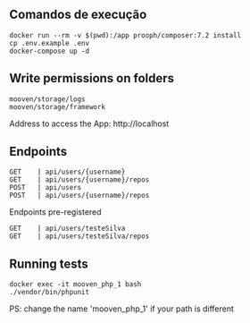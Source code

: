 ## Comandos de execução
```
docker run --rm -v $(pwd):/app prooph/composer:7.2 install
cp .env.example .env
docker-compose up -d
```

## Write permissions on folders
```
mooven/storage/logs
mooven/storage/framework
```

Address to access the App: http://localhost

## Endpoints
```
GET    | api/users/{username}
GET    | api/users/{username}/repos
POST   | api/users
POST   | api/users/{username}/repos
```
Endpoints pre-registered
```
GET    | api/users/testeSilva
GET    | api/users/testeSilva/repos
```

## Running tests
```
docker exec -it mooven_php_1 bash
./vendor/bin/phpunit
```
PS: change the name 'mooven_php_1' if your path is different